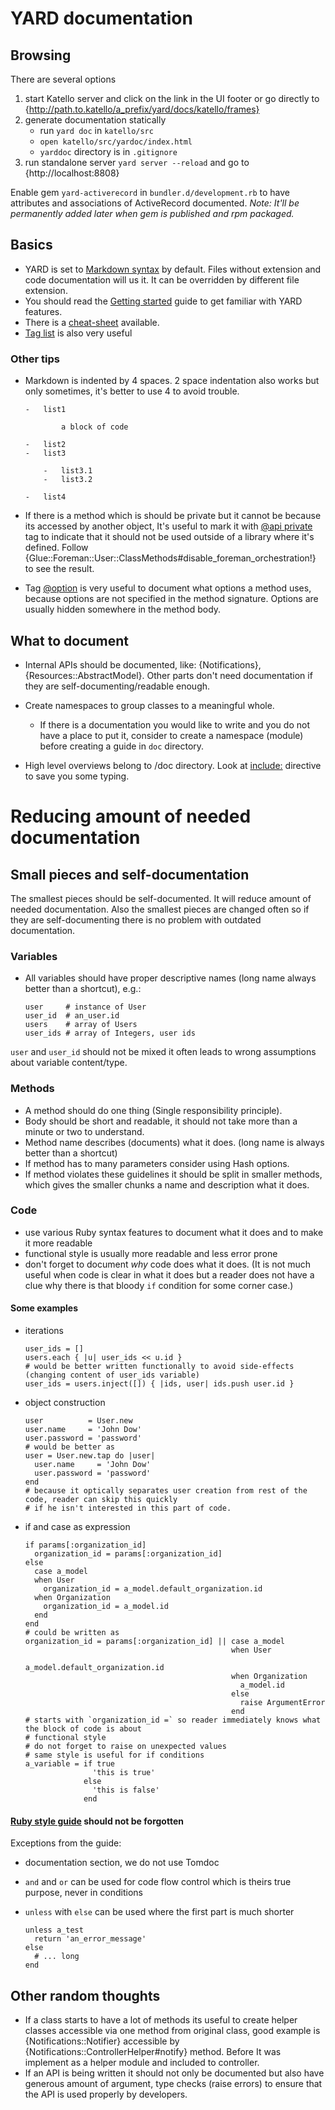# YARD documentation

## Browsing

There are several options

1.  start Katello server and click on the link in the UI footer or go directly to
    {http://path.to.katello/a_prefix/yard/docs/katello/frames}
1.  generate documentation statically
    -   run `yard doc` in `katello/src`
    -   `open katello/src/yardoc/index.html`
    -   `yarddoc` directory is in `.gitignore`
1.  run standalone server `yard server --reload` and go to {http://localhost:8808}

Enable gem `yard-activerecord` in `bundler.d/development.rb` to have attributes and associations of ActiveRecord
documented. *Note: It'll be permanently added later when gem is published and rpm packaged.*

## Basics

-   YARD is set to [Markdown syntax](http://daringfireball.net/projects/markdown/syntax#html) by default.
    Files without extension and code documentation will us it. It can be overridden by different file extension.
-   You should read the [Getting started](http://rubydoc.info/docs/yard/file/docs/GettingStarted.md) guide
    to get familiar with YARD features.
-   There is a [cheat-sheet](https://gist.github.com/1827484) available.
-   [Tag list](http://rubydoc.info/docs/yard/file/docs/Tags.md#List_of_Available_Tags) is also very useful

### Other tips

-   Markdown is indented by 4 spaces. 2 space indentation also works but only sometimes, it's better to use 4 to avoid
    trouble.

        -   list1

                a block of code

        -   list2
        -   list3

            -   list3.1
            -   list3.2

        -   list4

-   If there is a method which is should be private but it cannot be because its accessed by another object,
    It's useful to mark it with [@api private](http://rubydoc.info/docs/yard/file/docs/Tags.md#api)
    tag to indicate that it should not be used outside of a library where it's defined.
    Follow {Glue::Foreman::User::ClassMethods#disable_foreman_orchestration!} to see the result.
-   Tag [@option](http://rubydoc.info/docs/yard/file/docs/Tags.md#option) is very useful to document what options a
    method uses, because options are not specified
    in the method signature. Options are usually hidden somewhere in the method body.

## What to document

-   Internal APIs should be documented, like: {Notifications}, {Resources::AbstractModel}. Other parts don't need
    documentation if they are self-documenting/readable enough.
-   Create namespaces to group classes to a meaningful whole.

    -   If there is a documentation you would like to write and you do not have a place to put it, consider to create a
        namespace (module) before creating a guide in `doc` directory.

-   High level overviews belong to /doc directory. Look at
    [include:](http://rubydoc.info/docs/yard/file/docs/GettingStarted.md#Embedding_Docstrings__include_____) directive
    to save you some typing.

# Reducing amount of needed documentation

## Small pieces and self-documentation

The smallest pieces should be self-documented. It will reduce amount of needed documentation. Also the smallest pieces
are changed often so if they are self-documenting there is no problem with outdated documentation.

### Variables

-   All variables should have proper descriptive names (long name always better than a shortcut), e.g.:

        user     # instance of User
        user_id  # an_user.id
        users    # array of Users
        user_ids # array of Integers, user ids

  `user` and `user_id` should not be mixed it often leads to wrong assumptions about variable content/type.

### Methods

-   A method should do one thing (Single responsibility principle).
-   Body should be short and readable, it should not take more than a minute or two to understand.
-   Method name describes (documents) what it does. (long name is always better than a shortcut)
-   If method has to many parameters consider using Hash options.
-   If method violates these guidelines it should be split in smaller methods, which gives the smaller chunks a name
    and description what it does.

### Code

-   use various Ruby syntax features to document what it does and to make it more readable
-   functional style is usually more readable and less error prone
-   don't forget to document *why* code does what it does. (It is not much useful when code is clear in what it does
    but a reader does not have a clue why there is that bloody `if` condition for some corner case.)

#### Some examples

-   iterations

        user_ids = []
        users.each { |u| user_ids << u.id }
        # would be better written functionally to avoid side-effects (changing content of user_ids variable)
        user_ids = users.inject([]) { |ids, user| ids.push user.id }

-   object construction

        user          = User.new
        user.name     = 'John Dow'
        user.password = 'password'
        # would be better as
        user = User.new.tap do |user|
          user.name     = 'John Dow'
          user.password = 'password'
        end
        # because it optically separates user creation from rest of the code, reader can skip this quickly
        # if he isn't interested in this part of code.

-   if and case as expression

        if params[:organization_id]
          organization_id = params[:organization_id]
        else
          case a_model
          when User
            organization_id = a_model.default_organization.id
          when Organization
            organization_id = a_model.id
          end
        end
        # could be written as
        organization_id = params[:organization_id] || case a_model
                                                      when User
                                                        a_model.default_organization.id
                                                      when Organization
                                                        a_model.id
                                                      else
                                                        raise ArgumentError
                                                      end
        # starts with `organization_id =` so reader immediately knows what the block of code is about
        # functional style
        # do not forget to raise on unexpected values
        # same style is useful for if conditions
        a_variable = if true
                       'this is true'
                     else
                       'this is false'
                     end

#### [Ruby style guide](https://github.com/styleguide/ruby) should not be forgotten

Exceptions from the guide:

-   documentation section, we do not use Tomdoc
-   `and` and `or` can be used for code flow control which is theirs true purpose, never in conditions
-   `unless` with `else` can be used where the first part is much shorter

        unless a_test
          return 'an_error_message'
        else
          # ... long
        end


## Other random thoughts

-   If a class starts to have a lot of methods its useful to create helper classes accessible via one method
    from original class, good example is {Notifications::Notifier} accessible by
    {Notifications::ControllerHelper#notify} method. Before It was implement as a helper module and
    included to controller.
-   If an API is being written it should not only be documented but also have generous amount of argument, type checks
    (raise errors) to ensure that the API is used properly by developers.
